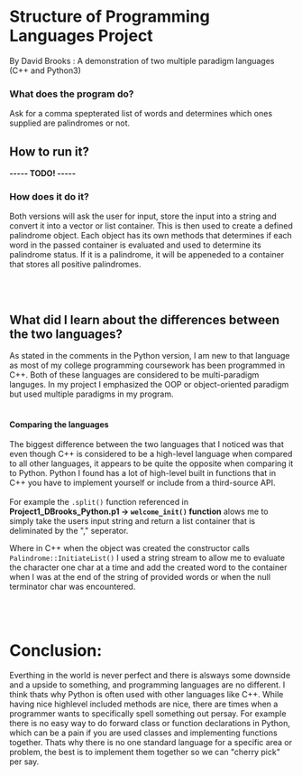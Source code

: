 # Structure of Programming Languages Project
By David Brooks : A demonstration of two multiple paradigm languages (C++ and Python3)

   ### What does the program do?
   Ask for a comma spepterated list of words and determines which ones supplied are palindromes or not. 
   
   
   ## How to run it?
   **----- TODO! -----**
   
   ### How does it do it?
   Both versions will ask the user for input, store the input into a string and convert it into a vector or list container. This is then used to create a defined palindrome object. Each object has its own methods that determines if each word in the passed container is evaluated and used to determine its palindrome status. If it is a palindrome, it will be appeneded to a container that stores all positive palindromes. 
   
   <br></br>
   
   ## What did I learn about the differences between the two languages?
   As stated in the comments in the Python version, I am new to that language as most of my college programming coursework has been programmed in C++. Both of these languages are considered to be multi-paradigm languges. In my project I emphasized the OOP or object-oriented paradigm but used multiple paradigms in my program.<br></br>


#### Comparing the languages
The biggest difference between the two languages that I noticed was that even though C++ is considered to be a high-level language when compared to all other languages, it appears to be quite the opposite when comparing it to Python. Python I found has a lot of high-level built in functions that in C++ you have to implement yourself or include from a third-source API. 
<br></br>
For example the `.split()` function referenced in **Project1_DBrooks_Python.p1 -> `welcome_init()` function** alows me to simply take the users input string and return a list container that is deliminated by the "," seperator. 

Where in C++ when the object was created the constructor calls `Palindrome::InitiateList()` I used a string stream to allow me to evaluate the character one char at a time and add the created word to the container when I was at the end of the string of provided words or when the null terminator char was encountered.

<br></br>

# Conclusion:
Everthing in the world is never perfect and there is alsways some downside and a upside to something, and programming languages are no different. I think thats why Python is often used with other languages like C++. While having nice highlevel included methods are nice, there are times when a programmer wants to specifically spell something out persay. For example there is no easy way to do forward class or function declarations in Python, which can be a pain if you are used classes and implementing functions together. Thats why there is no one standard language for a specific area or problem, the best is to implement them together so we can "cherry pick" per say.
